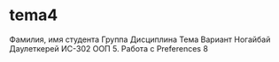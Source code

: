 # tema4
Фамилия, имя студента	Группа	Дисциплина	Тема	Вариант
Ногайбай Даулеткерей	ИС-302	ООП	5. Работа с Preferences	8
